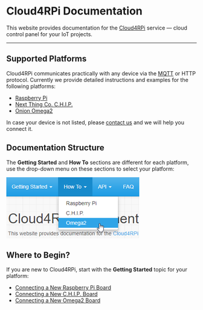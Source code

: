 # Cloud4RPi Documentation

This website provides documentation for the [Cloud4RPi](https://cloud4rpi.io/) service &mdash; cloud control panel for your IoT projects.

---

## Supported Platforms

Cloud4RPi communicates practically with any device via the [MQTT](https://en.wikipedia.org/wiki/MQTT) or HTTP protocol. Currently we provide detailed instructions and examples for the following platforms:

- [Raspberry Pi](https://www.raspberrypi.org/products/)
- [Next Thing Co. C.H.I.P.](https://getchip.com/pages/chip)
- [Onion Omega2](https://onion.io/omega2/)

In case your device is not listed, please [contact us](https://cloud4rpi.answerdesk.io/) and we will help you connect it.

## Documentation Structure

The **Getting Started** and **How To** sections are different for each platform, use the drop-down menu on these sections to select your platform:

![](res/platform-selector.png)

## Where to Begin?

If you are new to Cloud4RPi, start with the **Getting Started** topic for your platform:

- [Connecting a New Raspberry Pi Board](/start/rpi/)
- [Connecting a New C.H.I.P. Board](/start/chip/)
- [Connecting a New Omega2 Board](/start/o2/)
